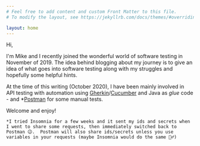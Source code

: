 ```yaml
---
# Feel free to add content and custom Front Matter to this file.
# To modify the layout, see https://jekyllrb.com/docs/themes/#overriding-theme-defaults

layout: home
---
```


Hi,

I'm Mike and I recently joined the wonderful world of software testing in November of 2019.  The idea behind blogging about my journey is to give an idea of what goes into software testing along with my struggles and hopefully some helpful hints.

At the time of this writing (October 2020), I have been mainly involved in API testing with automation using [Gherkin](https://cucumber.io/docs/gherkin/reference/)/[Cucumber](https://cucumber.io/docs/cucumber/api/) and Java as *glue* code - and *[Postman](https://getpostman.com) for some manual tests.

Welcome and enjoy!

```
*I tried Insomnia for a few weeks and it sent my ids and secrets when I went to share some requests, then immediately switched back to Postman 😉.  Postman will also share ids/secrets unless you use variables in your requests (maybe Insomnia would do the same 🤷‍♂️)
```